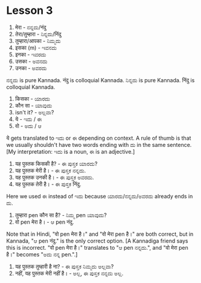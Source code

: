 # Lesson 3

1.  मेरा - ನನ್ನದು/नंदु
2.  तेरा/तुम्हारा - ನಿನ್ನದು/निंदु
3.  तुम्हारा/आपका - ನಿಮ್ಮದು
4.  इसका (m) - ಇವನದು
5.  इनका - ಇವರದು
6.  उसका - ಅವನದು
7.  उनका - ಅವರದು

ನನ್ನದು is pure Kannada. नंदु is colloquial Kannada.
ನಿನ್ನದು is pure Kannada. निंदु is colloquial Kannada.

1.  किसका - ಯಾರದು
2.  कौन सा - ಯಾವುದು
3.  isn't it? - ಅಲ್ಲವಾ?
4.  ये - ಇದು / ಈ
5.  वो - ಅದು / ಆ

ये gets translated to ಇದು or ಈ depending on context. A rule of thumb is that we usually shouldn't have two words ending with ದು in the same sentence.
[My interpretation: ಇದು is a noun, ಈ is an adjective.]

1.  यह पुस्तक किसकी है? - ಈ ಪುಸ್ತಕ ಯಾರದು?
2.  यह पुस्तक मेरी है। - ಈ ಪುಸ್ತಕ ನನ್ನದು.
3.  यह पुस्तक उनकी है। - ಈ ಪುಸ್ತಕ ಅವರದು.
4.  यह पुस्तक तेरी है। - ಈ ಪುಸ್ತಕ निंदु.

Here we used ಈ instead of ಇದು because ಯಾರದು/ನನ್ನದು/ಅವರದು already ends in ದು.

1.  तुम्हारा pen कौन सा है? - ನಿಮ್ಮ pen ಯಾವುದು?
2.  वो pen मेरा है। - ಆ pen नंदु.

Note that in Hindi, "वो pen मेरा है।" and "वो मेरा pen है।" are both correct, but in Kannada, "ಆ pen नंदु." is the only correct option.
[A Kannadiga friend says this is incorrect. "वो pen मेरा है।" translates to "ಆ pen ನನ್ನದು.", and "वो मेरा pen है।" becomes "ಅದು ನನ್ನ pen.".]

1.  यह पुस्तक तुम्हारी है ना? - ಈ ಪುಸ್ತಕ ನಿಮ್ಮದು ಅಲ್ಲವಾ?
2.  नहीं, यह पुस्तक मेरी नहीं है। - ಅಲ್ಲ, ಈ ಪುಸ್ತಕ ನನ್ನದು ಅಲ್ಲ.

<script type="module" src="https://sharmaeklavya2.github.io/trin/trinUI.js?init=true&addCss=true"></script>